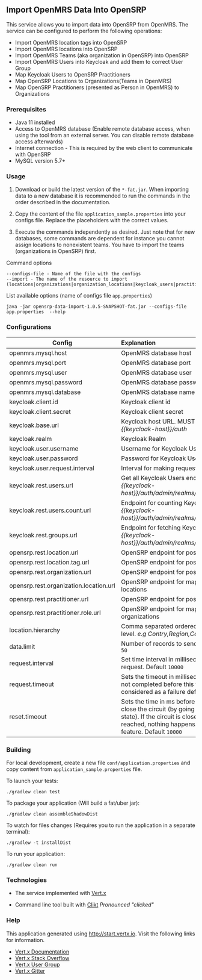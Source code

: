 ## Import OpenMRS Data Into OpenSRP

This service allows you to import data into OpenSRP from OpenMRS. The service can be configured to perform
the following operations:

- Import OpenMRS location tags into OpenSRP
- Import OpenMRS locations into OpenSRP
- Import OpenMRS Teams (aka organization in OpenSRP) into OpenSRP
- Import OpenMRS Users into Keycloak and add them to correct User Group
- Map Keycloak Users to OpenSRP Practitioners
- Map OpenSRP Locations to Organizations(Teams in OpenMRS)
- Map OpenSRP Practitioners (presented as Person in OpenMRS) to Organizations

### Prerequisites
- Java 11 installed
- Access to OpenMRS database (Enable remote database access, when using the tool from an external server. You can disable
 remote database access afterwards)
- Internet connection - This is required by the web client to communicate with OpenSRP
- MySQL version 5.7+
### Usage

1. Download or build the latest version of the `*-fat.jar`. When importing data to a new database it is recommended to run the commands in the order
described in the documentation.

2. Copy the content of the file `application_sample.properties` into your configs file. Replace the placeholders
with the correct values.

3. Execute the commands independently as desired. Just note that for new databases, some commands are dependent for
instance you cannot assign locations to nonexistent teams. You have to import the teams (organizations in OpenSRP) first.

Command options

```text
--configs-file - Name of the file with the configs
--import - The name of the resource to import (locations|organizations|organization_locations|keycloak_users|practitioners|practitioner_roles)
```

List available options (name of configs file `app.properties`)

```shell script
java -jar opensrp-data-import-1.0.5-SNAPSHOT-fat.jar --configs-file app.properties  --help
```

### Configurations

| Config        | Explanation                                                                             |
| ----------------------|:--------------------------------------------------------------------------------- |
| openmrs.mysql.host | OpenMRS database host  |
| openmrs.mysql.port | OpenMRS database port |
| openmrs.mysql.user| OpenMRS database user |
| openmrs.mysql.password | OpenMRS database password|
| openmrs.mysql.database | OpenMRS database name|
| keycloak.client.id |  Keycloak client id|
| keycloak.client.secret | Keycloak client secret|
| keycloak.base.url | Keycloak host URL. MUST be in the format *{{keycloak-host}}/auth* |
| keycloak.realm | Keycloak Realm |
| keycloak.user.username | Username for Keycloak User|
| keycloak.user.password | Password for Keycloak User|
| keycloak.user.request.interval | Interval for making request to keycloak users |
| keycloak.rest.users.url | Get all Keycloak Users endpoint. Format *{{keycloak-host}}/auth/admin/realms/{{realm}}/users*  |
| keycloak.rest.users.count.url | Endpoint for counting Keycloak Users. Format *{{keycloak-host}}/auth/admin/realms/{{realm}}/users/count* |
| keycloak.rest.groups.url | Endpoint for fetching Keycloak groups. Format *{{keycloak-host}}/auth/admin/realms/{{realm}}/groups*  |
| opensrp.rest.location.url | OpenSRP endpoint for posting locations |
| opensrp.rest.location.tag.url |OpenSRP endpoint for posting location tags |
| opensrp.rest.organization.url | OpenSRP endpoint for posting organizations|
| opensrp.rest.organization.location.url | OpenSRP endpoint for mapping organizations to locations |
| opensrp.rest.practitioner.url | OpenSRP endpoint for posting practitioners |
| opensrp.rest.practitioner.role.url | OpenSRP endpoint for mapping practitioners to organizations|
| location.hierarchy | Comma separated ordered string of location level. *e.g* *Contry,Region,County* |
| data.limit | Number of records to send per request. Default `50`|
| request.interval | Set time interval in milliseconds between each request. Default `10000` |
| request.timeout | Sets the timeout in milliseconds. If an action is not completed before this timeout, the action is considered as a failure default `10000`|
| reset.timeout |  Sets the time in ms before it attempts to re-close the circuit (by going to the half-open state). If the circuit is closed when the timeout is reached, nothing happens. `-1` disables this feature. Default `10000` |

### Building

For local development, create a new file `conf/application.properties` and copy content from `application_sample.properties` file.

To launch your tests:
```
./gradlew clean test
```

To package your application (Will build a fat/uber jar):
```
./gradlew clean assembleShadowDist
```

To watch for files changes (Requires you to run the application in a separate terminal):
```
./gradlew -t installDist
```

To run your application:
```
./gradlew clean run
```

### Technologies
- The service implemented with [Vert.x](https://vertx.io/docs/)

- Command line tool built with [Clikt](https://ajalt.github.io/clikt/quickstart/) *Pronounced  "clicked"*

### Help
This application generated using http://start.vertx.io. Visit the following links for information.
* [Vert.x Documentation](https://vertx.io/docs/)
* [Vert.x Stack Overflow](https://stackoverflow.com/questions/tagged/vert.x?sort=newest&pageSize=15)
* [Vert.x User Group](https://groups.google.com/forum/?fromgroups#!forum/vertx)
* [Vert.x Gitter](https://gitter.im/eclipse-vertx/vertx-users)
